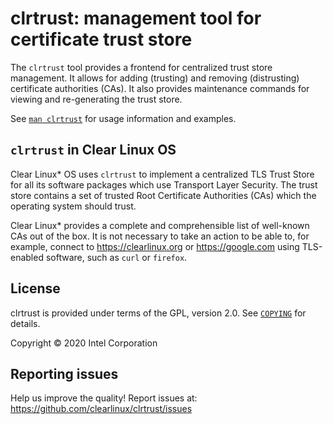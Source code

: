 # clrtrust: management tool for certificate trust store


The `clrtrust` tool provides a frontend for centralized trust store management.
It allows for adding (trusting) and removing (distrusting) certificate
authorities (CAs). It also provides maintenance commands for viewing and
re-generating the trust store.

See [`man clrtrust`](man/clrtrust.1.md) for usage information and examples.

## `clrtrust` in Clear Linux OS

Clear Linux\* OS uses `clrtrust` to implement a centralized TLS Trust Store for
all its software packages which use Transport Layer Security. The trust store
contains a set of trusted Root Certificate Authorities (CAs) which the
operating system should trust. 

Clear Linux\* provides a complete and comprehensible list of well-known CAs out
of the box. It is not necessary to take an action to be able to, for example,
connect to https://clearlinux.org or https://google.com using TLS-enabled
software, such as `curl` or `firefox`.

## License

clrtrust is provided under terms of the GPL, version 2.0. See
[`COPYING`](COPYING) for details.

Copyright &copy; 2020 Intel Corporation


## Reporting issues

Help us improve the quality! Report issues at:
https://github.com/clearlinux/clrtrust/issues

